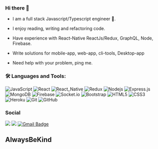 ### Hi there 👋


-  I am a full stack Javascript/Typescript engineer  🌻.

-  I enjoy reading, writing and refactoring code.

- Have experience with React-Native ReactJs/Redux, GraphQL, Node, Firebase.

- Write solutions for mobile-app, web-app, cli-tools, Desktop-app

- Need help with your problem, ping me.




### 🛠️ Languages and Tools:

![JavaScript](https://img.shields.io/badge/-JavaScript-black?style=flat-square&logo=javascript)
![React](https://img.shields.io/badge/-React-black?style=flat-square&logo=react)
![React_Native](https://img.shields.io/badge/-ReactNative-black?style=flat-square&logo=react)
![Redux](https://img.shields.io/badge/-Redux-black?style=flat-square&logo=Redux)
![Nodejs](https://img.shields.io/badge/-Nodejs-black?style=flat-square&logo=Node.js)
![Express.js](https://img.shields.io/badge/-Express-black?style=flat-square&logo=expressjs)
![MongoDB](https://img.shields.io/badge/-MongoDB-black?style=flat-square&logo=mongodb)
![Firebase](https://img.shields.io/badge/-Firebase-black?style=flat-square&logo=Firebase)
![Socket.io](https://img.shields.io/badge/-Socket-black?style=flat-square&logo=socket.io)
![Bootstrap](https://img.shields.io/badge/-Bootstrap-black?style=flat-square&logo=bootstrap)
![HTML5](https://img.shields.io/badge/-HTML5-black?style=flat-square&logo=html5&logoColor=white)
![CSS3](https://img.shields.io/badge/-CSS3-black?style=flat-square&logo=css3)
![Heroku](https://img.shields.io/badge/-Heroku-black?style=flat-square&logo=heroku)
![Git](https://img.shields.io/badge/-Git-black?style=flat-square&logo=git)
![GitHub](https://img.shields.io/badge/-GitHub-black?style=flat-square&logo=github)






###  Social
<!--
-->
[<img src="https://img.shields.io/badge/vinod_Yevatikar-%230077B5.svg?&style=flat-square&logo=linkedin&logoColor=white" />](https://www.linkedin.com/in/vinod-yevatikar-354146109/)
[<img src = "https://img.shields.io/badge/YevatikarVinod-1ca0f1.svg?&style=flat-square&labelColor=1ca0f1&logo=twitter&logoColor=white">](https://twitter.com/YevatikarVinod)
[![Gmail Badge](https://img.shields.io/badge/-vinodyevatikar95@gmail.com-c14438?style=flat-square&logo=Gmail&logoColor=white&link=mailto:aman.atg001@gmail.com)](mailto:vinodyevatikar95@gmail.com)
<!-- [<img src = "https://img.shields.io/badge/vinod_y_-%23E4405F.svg?&style=flat-square&logo=instagram&logoColor=white">](https://www.instagram.com/vinod_y_/) -->





## AlwaysBeKind 



